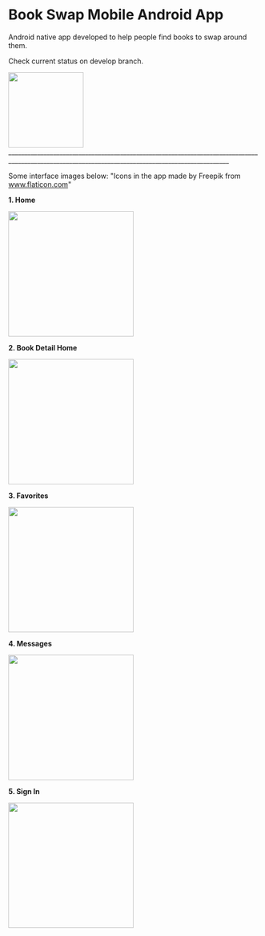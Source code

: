 # Book Swap Mobile Android App

Android native app developed to help people find books to swap around them. 

Check current status on develop branch.

<img src="https://user-images.githubusercontent.com/83715511/161304552-88eac5c4-4b43-4662-a320-98d332308a75.png" width="150">
___________________________________________________________________________________________________________________________________________________

Some interface images below:
"Icons in the app made by Freepik from www.flaticon.com"

**1. Home**

<img src="https://user-images.githubusercontent.com/83715511/170389064-537d5454-6cd6-41df-99a0-ee412837b580.png" width="250">

**2. Book Detail Home**

<img src="https://user-images.githubusercontent.com/83715511/170389134-b8cf9a2d-1e3d-42d2-9f8e-471b9d3aa320.png" width="250">

**3. Favorites**

<img src="https://user-images.githubusercontent.com/83715511/170389297-3088e50b-f05a-41e8-9d53-5627de0a4eff.png" width="250">

**4. Messages**

<img src="https://user-images.githubusercontent.com/83715511/170389338-f7cbff3c-3158-4f21-af3b-f9cc176a27fb.png" width="250">

**5. Sign In**

<img src="https://user-images.githubusercontent.com/83715511/170389364-91198b4b-a15c-4418-b690-a07198a8b3d0.png" width="250">

